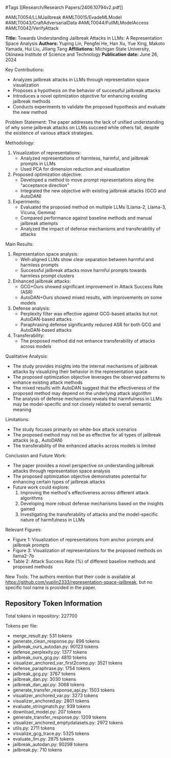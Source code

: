 #Tags
[[Research/Research Papers/2406.10794v2.pdf]]

#AMLT0054/LLMJailbreak
#AMLT0015/EvadeMLModel
#AMLT0043/CraftAdversarialData
#AMLT0044/FullMLModelAccess
#AMLT0042/VerifyAttack

**Title:** Towards Understanding Jailbreak Attacks in LLMs: A Representation Space Analysis
**Authors:** Yuping Lin, Pengfei He, Han Xu, Yue Xing, Makoto Yamada, Hui Liu, Jiliang Tang
**Affiliations:** Michigan State University, Okinawa Institute of Science and Technology
**Publication date:** June 26, 2024

Key Contributions:
- Analyzes jailbreak attacks in LLMs through representation space visualization
- Proposes a hypothesis on the behavior of successful jailbreak attacks
- Introduces a novel optimization objective for enhancing existing jailbreak methods
- Conducts experiments to validate the proposed hypothesis and evaluate the new method

Problem Statement:
The paper addresses the lack of unified understanding of why some jailbreak attacks on LLMs succeed while others fail, despite the existence of various attack strategies.

Methodology:
1. Visualization of representations:
   - Analyzed representations of harmless, harmful, and jailbreak prompts in LLMs
   - Used PCA for dimension reduction and visualization
2. Proposed optimization objective:
   - Developed a method to move prompt representations along the "acceptance direction"
   - Integrated the new objective with existing jailbreak attacks (GCG and AutoDAN)
3. Experiments:
   - Evaluated the proposed method on multiple LLMs (Llama-2, Llama-3, Vicuna, Gemma)
   - Compared performance against baseline methods and manual jailbreak attempts
   - Analyzed the impact of defense mechanisms and transferability of attacks

Main Results:
1. Representation space analysis:
   - Well-aligned LLMs show clear separation between harmful and harmless prompts
   - Successful jailbreak attacks move harmful prompts towards harmless prompt clusters
2. Enhanced jailbreak attacks:
   - GCG+Ours showed significant improvement in Attack Success Rate (ASR)
   - AutoDAN+Ours showed mixed results, with improvements on some models
3. Defense analysis:
   - Perplexity filter was effective against GCG-based attacks but not AutoDAN-based attacks
   - Paraphrasing defense significantly reduced ASR for both GCG and AutoDAN-based attacks
4. Transferability:
   - The proposed method did not enhance transferability of attacks across models

Qualitative Analysis:
- The study provides insights into the internal mechanisms of jailbreak attacks by visualizing their behavior in the representation space
- The proposed optimization objective leverages the observed patterns to enhance existing attack methods
- The mixed results with AutoDAN suggest that the effectiveness of the proposed method may depend on the underlying attack algorithm
- The analysis of defense mechanisms reveals that harmfulness in LLMs may be model-specific and not closely related to overall semantic meaning

Limitations:
- The study focuses primarily on white-box attack scenarios
- The proposed method may not be as effective for all types of jailbreak attacks (e.g., AutoDAN)
- The transferability of the enhanced attacks across models is limited

Conclusion and Future Work:
- The paper provides a novel perspective on understanding jailbreak attacks through representation space analysis
- The proposed optimization objective demonstrates potential for enhancing certain types of jailbreak attacks
- Future work could explore:
  1. Improving the method's effectiveness across different attack algorithms
  2. Developing more robust defense mechanisms based on the insights gained
  3. Investigating the transferability of attacks and the model-specific nature of harmfulness in LLMs

Relevant Figures:
- Figure 1: Visualization of representations from anchor prompts and jailbreak prompts
- Figure 3: Visualization of representations for the proposed methods on llama2-7b
- Table 2: Attack Success Rate (%) of different baseline methods and proposed methods

New Tools:
The authors mention that their code is available at https://github.com/yuplin2333/representation-space-jailbreak, but no specific tool name is provided in the paper.

## Repository Token Information
Total tokens in repository: 227700

Tokens per file:
- merge_result.py: 531 tokens
- generate_clean_response.py: 896 tokens
- jailbreak_ours_autodan.py: 90123 tokens
- defense_perplexity.py: 1377 tokens
- jailbreak_ours_gcg.py: 4810 tokens
- visualizer_anchored_var_first2comp.py: 3521 tokens
- defense_paraphrase.py: 1754 tokens
- jailbreak_gcg.py: 3767 tokens
- jailbreak_dan.py: 3030 tokens
- jailbreak_dan_api.py: 3068 tokens
- generate_transfer_response_api.py: 1503 tokens
- visualizer_anchored_var.py: 3273 tokens
- visualizer_anchored.py: 2801 tokens
- evaluate_stringmatch.py: 939 tokens
- download_model.py: 207 tokens
- generate_transfer_response.py: 1209 tokens
- visualizer_anchored_emptydatasets.py: 2972 tokens
- utils.py: 2711 tokens
- visualize_gcg_trace.py: 5325 tokens
- evaluate_llm.py: 2875 tokens
- jailbreak_autodan.py: 90298 tokens
- jailbreak.py: 710 tokens
